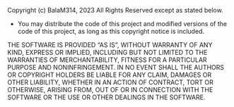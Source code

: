 Copyright (c) BalaM314, 2023
All Rights Reserved except as stated below.

* You may distribute the code of this project and modified versions of the code of this project, as long as this copyright notice is included.

THE SOFTWARE IS PROVIDED “AS IS”, WITHOUT WARRANTY OF ANY KIND, EXPRESS OR IMPLIED, INCLUDING BUT NOT LIMITED TO THE WARRANTIES OF MERCHANTABILITY, FITNESS FOR A PARTICULAR PURPOSE AND NONINFRINGEMENT. IN NO EVENT SHALL THE AUTHORS OR COPYRIGHT HOLDERS BE LIABLE FOR ANY CLAIM, DAMAGES OR OTHER LIABILITY, WHETHER IN AN ACTION OF CONTRACT, TORT OR OTHERWISE, ARISING FROM, OUT OF OR IN CONNECTION WITH THE SOFTWARE OR THE USE OR OTHER DEALINGS IN THE SOFTWARE.
